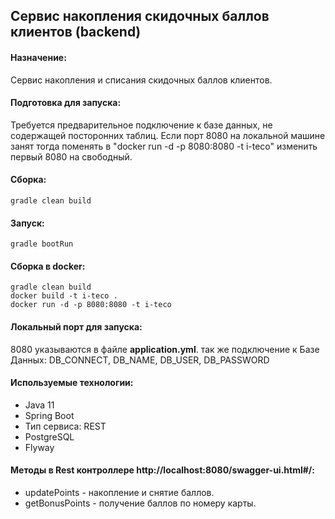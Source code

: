## Cервис накопления скидочных баллов клиентов (backend)
#### Назначение: 
Cервис накопления и списания скидочных баллов клиентов.
#### Подготовка для запуска: 
Требуется предварительное подключение к базе данных, не содержащей посторонних таблиц.
Если порт 8080 на локальной машине занят тогда поменять в "docker run -d -p 8080:8080 -t i-teco" изменить первый 8080 на свободный.

#### Сборка: 
```
gradle clean build
```
#### Запуск:
```
gradle bootRun
```
#### Сборка в docker:
```
gradle clean build
docker build -t i-teco .
docker run -d -p 8080:8080 -t i-teco
```
#### Локальный порт для запуска: 
8080 указываются в файле **application.yml**.
так же подключение к Базе Данных: DB_CONNECT, DB_NAME, DB_USER, DB_PASSWORD
#### Используемые технологии:
* Java 11
* Spring Boot
* Тип сервиса: REST
* PostgreSQL
* Flyway
#### Методы в Rest контроллере http://localhost:8080/swagger-ui.html#/:
* updatePoints - накопление и снятие баллов.
* getBonusPoints - получение баллов по номеру карты.